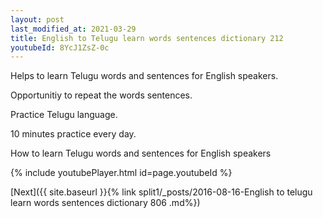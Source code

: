 ```yaml
---
layout: post
last_modified_at: 2021-03-29
title: English to Telugu learn words sentences dictionary 212 
youtubeId: 8YcJ1ZsZ-0c
---
```

 
 
Helps to learn Telugu words and sentences for English speakers.

Opportunitiy to repeat the words sentences. 

Practice Telugu language. 
 
10 minutes practice every day. 
 
How to learn Telugu words and sentences for English speakers 
 
{% include youtubePlayer.html id=page.youtubeId %}
 
 
[Next]({{ site.baseurl }}{% link  split1/_posts/2016-08-16-English to telugu learn words sentences dictionary 806 .md%})
 
